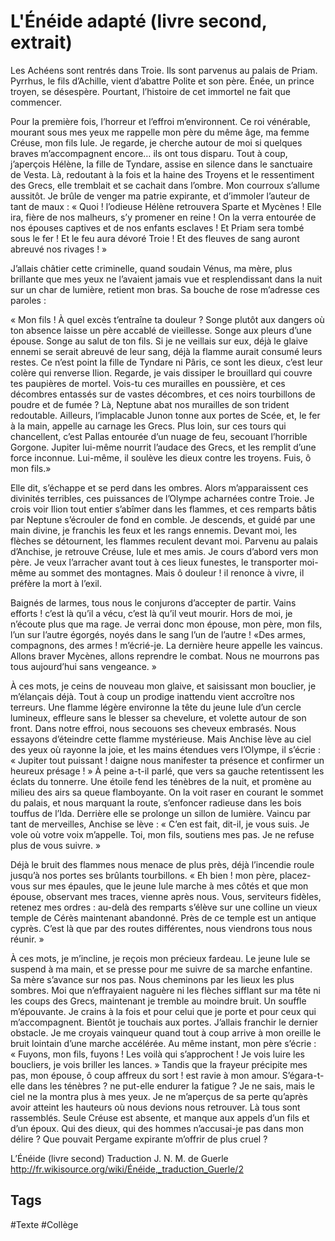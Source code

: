 # L'Énéide adapté (livre second, extrait)

Les Achéens sont rentrés dans Troie. Ils sont parvenus au palais de Priam. Pyrrhus, le fils d’Achille, vient d’abattre Polite et son père. Énée, un prince troyen, se désespère. Pourtant, l’histoire de cet immortel ne fait que commencer.

Pour la première fois, l’horreur et l’effroi m’environnent. Ce roi vénérable, mourant sous mes yeux me rappelle mon père du même âge, ma femme Créuse, mon fils Iule. Je regarde, je cherche autour de moi si quelques braves m’accompagnent encore… ils ont tous disparu.
Tout à coup, j’aperçois Hélène, la fille de Tyndare, assise en silence dans le sanctuaire de Vesta. Là, redoutant à la fois et la haine des Troyens et le ressentiment des Grecs, elle tremblait et se cachait dans l’ombre. Mon courroux s’allume aussitôt. Je brûle de venger ma patrie expirante, et d’immoler l’auteur de tant de maux : « Quoi ! l’odieuse Hélène retrouvera Sparte et Mycènes ! Elle ira, fière de nos malheurs, s’y promener en reine ! On la verra entourée de nos épouses captives et de nos enfants esclaves ! Et Priam sera tombé sous le fer ! Et le feu aura dévoré Troie ! Et des fleuves de sang auront abreuvé nos rivages ! »

J’allais châtier cette criminelle, quand soudain Vénus, ma mère, plus brillante que mes yeux ne l’avaient jamais vue et resplendissant dans la nuit sur un char de lumière, retient mon bras. Sa bouche de rose m’adresse ces paroles :

« Mon fils ! À quel excès t’entraîne ta douleur ? Songe plutôt aux dangers où ton absence laisse un père accablé de vieillesse. Songe aux pleurs d’une épouse. Songe au salut de ton fils. Si je ne veillais sur eux, déjà le glaive ennemi se serait abreuvé de leur sang, déjà la flamme aurait consumé leurs restes. Ce n’est point la fille de Tyndare ni Pâris, ce sont les dieux, c’est leur colère qui renverse Ilion. Regarde, je vais dissiper le brouillard qui couvre tes paupières de mortel. Vois-tu ces murailles en poussière, et ces décombres entassés sur de vastes décombres, et ces noirs tourbillons de poudre et de fumée ? Là, Neptune abat nos murailles de son trident redoutable. Ailleurs, l’implacable Junon tonne aux portes de Scée, et, le fer à la main, appelle au carnage les Grecs. Plus loin, sur ces tours qui chancellent, c’est Pallas entourée d’un nuage de feu, secouant l’horrible Gorgone. Jupiter lui-même nourrit l’audace des Grecs, et les remplit d’une force inconnue. Lui-même, il soulève les dieux contre les troyens. Fuis, ô mon fils.»

Elle dit, s’échappe et se perd dans les ombres. Alors m’apparaissent ces divinités terribles, ces puissances de l’Olympe acharnées contre Troie. Je crois voir Ilion tout entier s’abîmer dans les flammes, et ces remparts bâtis par Neptune s’écrouler de fond en comble.
Je descends, et guidé par une main divine, je franchis les feux et les rangs ennemis. Devant moi, les flèches se détournent, les flammes reculent devant moi. Parvenu au palais d’Anchise, je retrouve Créuse, Iule et mes amis. Je cours d’abord vers mon père. Je veux l’arracher avant tout à ces lieux funestes, le transporter moi-même au sommet des montagnes. Mais ô douleur ! il renonce à vivre, il préfère la mort à l’exil. 

Baignés de larmes, tous nous le conjurons d’accepter de partir. Vains efforts ! c’est là qu’il a vécu, c’est là qu’il veut mourir. Hors de moi, je n’écoute plus que ma rage. Je verrai donc mon épouse, mon père, mon fils, l’un sur l’autre égorgés, noyés dans le sang l’un de l’autre ! «Des armes, compagnons, des armes ! m’écrié-je. La dernière heure appelle les vaincus. Allons braver Mycènes, allons reprendre le combat. Nous ne mourrons pas tous aujourd’hui sans vengeance. »

À ces mots, je ceins de nouveau mon glaive, et saisissant mon bouclier, je m’élançais déjà. Tout à coup un prodige inattendu vient accroître nos terreurs. Une flamme légère environne la tête du jeune Iule d’un cercle lumineux, effleure sans le blesser sa chevelure, et volette autour de son front. Dans notre effroi, nous secouons ses cheveux embrasés. Nous essayons d’éteindre cette flamme mystérieuse. Mais Anchise lève au ciel des yeux où rayonne la joie, et les mains étendues vers l’Olympe, il s’écrie : « Jupiter tout puissant ! daigne nous manifester ta présence et confirmer un heureux présage ! »
À peine a-t-il parlé, que vers sa gauche retentissent les éclats du tonnerre. Une étoile fend les ténèbres de la nuit, et promène au milieu des airs sa queue flamboyante. On la voit raser en courant le sommet du palais, et nous marquant la route, s’enfoncer radieuse dans les bois touffus de l’Ida. Derrière elle se prolonge un sillon de lumière. Vaincu par tant de merveilles, Anchise se lève : « C’en est fait, dit-il, je vous suis. Je vole où votre voix m’appelle. Toi, mon fils, soutiens mes pas. Je ne refuse plus de vous suivre. »

Déjà le bruit des flammes nous menace de plus près, déjà l’incendie roule jusqu’à nos portes ses brûlants tourbillons. « Eh bien ! mon père, placez-vous sur mes épaules, que le jeune Iule marche à mes côtés et que mon épouse, observant mes traces, vienne après nous. Vous, serviteurs fidèles, retenez mes ordres : au-delà des remparts s’élève sur une colline un vieux temple de Cérès maintenant abandonné. Près de ce temple est un antique cyprès. C’est là que par des routes différentes, nous viendrons tous nous réunir. »

À ces mots, je m’incline, je reçois mon précieux fardeau. Le jeune Iule se suspend à ma main, et se presse pour me suivre de sa marche enfantine. Sa mère s’avance sur nos pas. Nous cheminons par les lieux les plus sombres. Moi que n’effrayaient naguère ni les flèches sifflant sur ma tête ni les coups des Grecs, maintenant je tremble au moindre bruit. Un souffle m’épouvante. Je crains à la fois et pour celui que je porte et pour ceux qui m’accompagnent. Bientôt je touchais aux portes. J’allais franchir le dernier obstacle. Je me croyais vainqueur quand tout à coup arrive à mon oreille le bruit lointain d’une marche accélérée. Au même instant, mon père s’écrie : « Fuyons, mon fils, fuyons ! Les voilà qui s’approchent ! Je vois luire les boucliers, je vois briller les lances. » Tandis que la frayeur précipite mes pas, mon épouse, ô coup affreux du sort ! est ravie à mon amour. S’égara-t-elle dans les ténèbres ? ne put-elle endurer la fatigue ? Je ne sais, mais le ciel ne la montra plus à mes yeux. Je ne m’aperçus de sa perte qu’après avoir atteint les hauteurs où nous devions nous retrouver. Là tous sont rassemblés. Seule Créuse est absente, et manque aux appels d’un fils et d’un époux. Qui des dieux, qui des hommes n’accusai-je pas dans mon délire ? Que pouvait Pergame expirante m’offrir de plus cruel ?

L’Énéide (livre second)
Traduction J. N. M. de Guerle
http://fr.wikisource.org/wiki/Énéide,_traduction_Guerle/2

## Tags

#Texte #Collège 